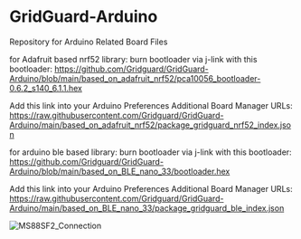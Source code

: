 # GridGuard-Arduino
Repository for Arduino Related Board Files



for Adafruit based nrf52 library:
  burn bootloader via j-link with this bootloader:
  https://github.com/Gridguard/GridGuard-Arduino/blob/main/based_on_adafruit_nrf52/pca10056_bootloader-0.6.2_s140_6.1.1.hex

  Add this link into your Arduino Preferences Additional Board Manager URLs:
  https://raw.githubusercontent.com/Gridguard/GridGuard-Arduino/main/based_on_adafruit_nrf52/package_gridguard_nrf52_index.json


for arduino ble based library:
  burn bootloader via j-link with this bootloader:
  https://github.com/Gridguard/GridGuard-Arduino/blob/main/based_on_BLE_nano_33/bootloader.hex

  Add this link into your Arduino Preferences Additional Board Manager URLs:
  https://raw.githubusercontent.com/Gridguard/GridGuard-Arduino/main/based_on_BLE_nano_33/package_gridguard_ble_index.json


![MS88SF2_Connection](https://user-images.githubusercontent.com/5615745/166158934-ee59da17-a70f-4897-83b6-04f91b2ad024.JPG)
